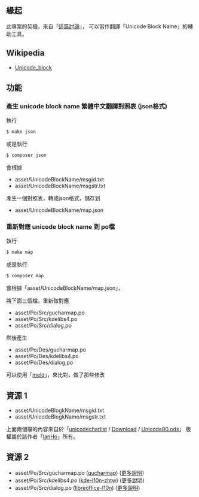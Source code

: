 
## 緣起

此專案的契機，來自「[這篇討論](http://www.ubuntu-tw.org/modules/newbb/viewtopic.php?post_id=352130#forumpost352130)」，
可以當作翻譯「Unicode Block Name」的輔助工具。

## Wikipedia

* [Unicode_block](https://en.wikipedia.org/wiki/Unicode_block)

## 功能

### 產生 unicode block name 繁體中文翻譯對照表 (json格式)

執行

``` sh
$ make json
```

或是執行

``` sh
$ composer json
```

會根據

* asset/UnicodeBlockName/msgid.txt
* asset/UnicodeBlockName/msgstr.txt

產生一個對照表，轉成json格式，儲存到

* asset/UnicodeBlockName/map.json


### 重新對應 unicode block name 到 po檔

執行

``` sh
$ make map
```

或是執行

``` sh
$ composer map
```

會根據「asset/UnicodeBlockName/map.json」，

將下面三個檔，重新做對應

* asset/Po/Src/gucharmap.po
* asset/Po/Src/kdelibs4.po
* asset/Po/Src/dialog.po

然後產生

* asset/Po/Des/gucharmap.po
* asset/Po/Des/kdelibs4.po
* asset/Po/Des/dialog.po

可以使用「[meld](http://packages.ubuntu.com/xenial/meld)」，來比對，做了那些修改


## 資源 1

* asset/UnicodeBlogkName/msgid.txt
* asset/UnicodeBlogkName/msgstr.txt

上面兩個檔的內容來自於「[unicodecharlist](https://www.openfoundry.org/of/projects/2267) / [Download](https://www.openfoundry.org/of/projects/2267/download) / [Unicode80.ods](https://www.openfoundry.org/of/download_path/unicodecharlist/8.0.0/Unicode80.ods)」
版權屬於該作者「[IanHo](https://www.openfoundry.org/community/userprofile/IanHo)」所有。


## 資源 2

* asset/Po/Src/gucharmap.po ([gucharmap](http://packages.ubuntu.com/source/xenial/gucharmap)) ([更多說明](http://www.ubuntu-tw.org/modules/newbb/viewtopic.php?post_id=352130#forumpost352130))
* asset/Po/Src/kdelibs4.po ([kde-l10n-zhtw](http://packages.ubuntu.com/source/xenial/kde-l10n-zhtw)) ([更多說明](http://www.ubuntu-tw.org/modules/newbb/viewtopic.php?post_id=352138#forumpost352138))
* asset/Po/Src/dialog.po ([libreoffice-l10n](http://packages.ubuntu.com/source/xenial/libreoffice-l10n)) ([更多說明](http://www.ubuntu-tw.org/modules/newbb/viewtopic.php?post_id=352140#forumpost352140))
